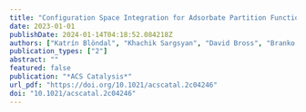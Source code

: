 ```yaml
---
title: "Configuration Space Integration for Adsorbate Partition Functions: The Effect of Anharmonicity on the Thermophysical Properties of CO–Pt(111) and CH3OH–Cu(111)"
date: 2023-01-01
publishDate: 2024-01-14T04:18:52.084218Z
authors: ["Katrín Blöndal", "Khachik Sargsyan", "David Bross", "Branko Ruscic", "C. Franklin Goldsmith"]
publication_types: ["2"]
abstract: ""
featured: false
publication: "*ACS Catalysis*"
url_pdf: "https://doi.org/10.1021/acscatal.2c04246"
doi: "10.1021/acscatal.2c04246"
---
```


